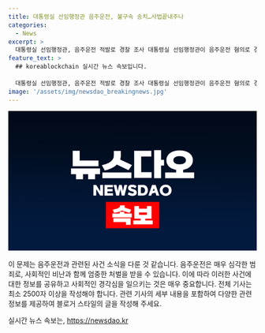 ```yaml
---
title: 대통령실 선임행정관 음주운전, 불구속 송치…사법끝내주나
categories:
  - News
excerpt: >
  대통령실 선임행정관, 음주운전 적발로 경찰 조사 대통령실 선임행정관이 음주운전 혐의로 경찰에 적발돼 검찰에 송치됐다. A씨는 음주 측정을 거부했지만, 채혈결과 알코올농도가 높게 측정됐다. 이에도 A씨는 음주측정 거부 주장하며 대책을 추진 중이다. 대통령실은 감찰 조사 후 조치 예정이며, 이 사건은 시민들의 이목을 끄는 화두가 될 전망이다.
feature_text: >
  ## koreablockchain 실시간 뉴스 속보입니다.

  대통령실 선임행정관, 음주운전 적발로 경찰 조사 대통령실 선임행정관이 음주운전 혐의로 경찰에 적발돼 검찰에 송치됐다. A씨는 음주 측정을 거부했지만, 채혈결과 알코올농도가 높게 측정됐다. 이에도 A씨는 음주측정 거부 주장하며 대책을 추진 중이다. 대통령실은 감찰 조사 후 조치 예정이며, 이 사건은 시민들의 이목을 끄는 화두가 될 전망이다.
image: '/assets/img/newsdao_breakingnews.jpg'
---
```


<p><img src="/assets/img/newsdao_breakingnews.jpg" alt="koreablockchain 속보" /></p>

<p>이 문제는 음주운전과 관련된 사건 소식을 다룬 것 같습니다. 음주운전은 매우 심각한 범죄로, 사회적인 비난과 함께 엄중한 처벌을 받을 수 있습니다. 이에 따라 이러한 사건에 대한 정보를 공유하고 사회적인 경각심을 일으키는 것은 매우 중요합니다. 전체 기사는 최소 2500자 이상을 작성해야 합니다. 관련 기사의 세부 내용을 포함하여 다양한 관련 정보를 제공하여 블로거 스타일의 글을 작성해 주세요.</p>
실시간 뉴스 속보는, <a href="https://newsdao.kr" rel="dofollow">https://newsdao.kr</a>


